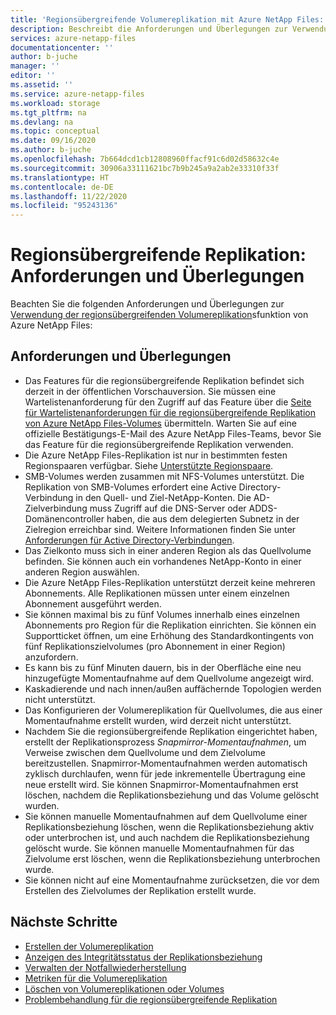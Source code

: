 ```yaml
---
title: 'Regionsübergreifende Volumereplikation mit Azure NetApp Files: Anforderungen und Überlegungen | Microsoft-Dokumentation'
description: Beschreibt die Anforderungen und Überlegungen zur Verwendung der regionsübergreifenden Volumereplikationsfunktionalität von Azure NetApp Files.
services: azure-netapp-files
documentationcenter: ''
author: b-juche
manager: ''
editor: ''
ms.assetid: ''
ms.service: azure-netapp-files
ms.workload: storage
ms.tgt_pltfrm: na
ms.devlang: na
ms.topic: conceptual
ms.date: 09/16/2020
ms.author: b-juche
ms.openlocfilehash: 7b664dcd1cb12808960ffacf91c6d02d58632c4e
ms.sourcegitcommit: 30906a33111621bc7b9b245a9a2ab2e33310f33f
ms.translationtype: HT
ms.contentlocale: de-DE
ms.lasthandoff: 11/22/2020
ms.locfileid: "95243136"
---
```

# <a name="requirements-and-considerations-for-using-cross-region-replication"></a>Regionsübergreifende Replikation: Anforderungen und Überlegungen 

Beachten Sie die folgenden Anforderungen und Überlegungen zur [Verwendung der regionsübergreifenden Volumereplikation](cross-region-replication-create-peering.md)sfunktion von Azure NetApp Files:  

## <a name="requirements-and-considerations"></a>Anforderungen und Überlegungen 

* Das Features für die regionsübergreifende Replikation befindet sich derzeit in der öffentlichen Vorschauversion. Sie müssen eine Wartelistenanforderung für den Zugriff auf das Feature über die [Seite für Wartelistenanforderungen für die regionsübergreifende Replikation von Azure NetApp Files-Volumes](https://aka.ms/anfcrrpreviewsignup) übermitteln. Warten Sie auf eine offizielle Bestätigungs-E-Mail des Azure NetApp Files-Teams, bevor Sie das Feature für die regionsübergreifende Replikation verwenden.
* Die Azure NetApp Files-Replikation ist nur in bestimmten festen Regionspaaren verfügbar. Siehe [Unterstützte Regionspaare](cross-region-replication-introduction.md#supported-region-pairs). 
* SMB-Volumes werden zusammen mit NFS-Volumes unterstützt. Die Replikation von SMB-Volumes erfordert eine Active Directory-Verbindung in den Quell- und Ziel-NetApp-Konten. Die AD-Zielverbindung muss Zugriff auf die DNS-Server oder ADDS-Domänencontroller haben, die aus dem delegierten Subnetz in der Zielregion erreichbar sind. Weitere Informationen finden Sie unter [Anforderungen für Active Directory-Verbindungen](azure-netapp-files-create-volumes-smb.md#requirements-for-active-directory-connections). 
* Das Zielkonto muss sich in einer anderen Region als das Quellvolume befinden. Sie können auch ein vorhandenes NetApp-Konto in einer anderen Region auswählen.  
* Die Azure NetApp Files-Replikation unterstützt derzeit keine mehreren Abonnements. Alle Replikationen müssen unter einem einzelnen Abonnement ausgeführt werden.
* Sie können maximal bis zu fünf Volumes innerhalb eines einzelnen Abonnements pro Region für die Replikation einrichten. Sie können ein Supportticket öffnen, um eine Erhöhung des Standardkontingents von fünf Replikationszielvolumes (pro Abonnement in einer Region) anzufordern. 
* Es kann bis zu fünf Minuten dauern, bis in der Oberfläche eine neu hinzugefügte Momentaufnahme auf dem Quellvolume angezeigt wird.  
* Kaskadierende und nach innen/außen auffächernde Topologien werden nicht unterstützt.
* Das Konfigurieren der Volumereplikation für Quellvolumes, die aus einer Momentaufnahme erstellt wurden, wird derzeit nicht unterstützt.
* Nachdem Sie die regionsübergreifende Replikation eingerichtet haben, erstellt der Replikationsprozess *Snapmirror-Momentaufnahmen*, um Verweise zwischen dem Quellvolume und dem Zielvolume bereitzustellen. Snapmirror-Momentaufnahmen werden automatisch zyklisch durchlaufen, wenn für jede inkrementelle Übertragung eine neue erstellt wird. Sie können Snapmirror-Momentaufnahmen erst löschen, nachdem die Replikationsbeziehung und das Volume gelöscht wurden. 
* Sie können manuelle Momentaufnahmen auf dem Quellvolume einer Replikationsbeziehung löschen, wenn die Replikationsbeziehung aktiv oder unterbrochen ist, und auch nachdem die Replikationsbeziehung gelöscht wurde. Sie können manuelle Momentaufnahmen für das Zielvolume erst löschen, wenn die Replikationsbeziehung unterbrochen wurde.
* Sie können nicht auf eine Momentaufnahme zurücksetzen, die vor dem Erstellen des Zielvolumes der Replikation erstellt wurde.

## <a name="next-steps"></a>Nächste Schritte
* [Erstellen der Volumereplikation](cross-region-replication-create-peering.md)
* [Anzeigen des Integritätsstatus der Replikationsbeziehung](cross-region-replication-display-health-status.md)
* [Verwalten der Notfallwiederherstellung](cross-region-replication-manage-disaster-recovery.md)
* [Metriken für die Volumereplikation](azure-netapp-files-metrics.md#replication)
* [Löschen von Volumereplikationen oder Volumes](cross-region-replication-delete.md)
* [Problembehandlung für die regionsübergreifende Replikation](troubleshoot-cross-region-replication.md)


